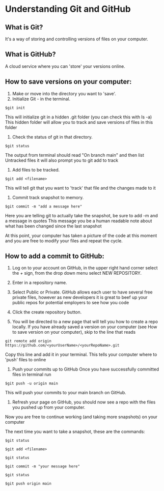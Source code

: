 # Understanding Git and GitHub

## What is Git?

It's a way of storing and controlling versions of files on your computer.

## What is GitHub?

A cloud service where you can 'store' your versions online.

## How to save versions on your computer:

 1. Make or move into the directory you want to 'save'.
 1. Initialize Git - in the terminal.

   `$git init`

  This will initialize git in a hidden .git folder (you can check this with ls -a)
  This hidden folder will allow you to track and save versions of files in this folder

 1. Check the status of git in that directory.

   `$git status`

  The output from terminal should read "On branch main" and then list Untracked files
  it will also prompt you to git add to track

 1. Add files to be tracked.

   `$git add <filename>`

  This will tell git that you want to 'track' that file and the changes made to it

 1. Commit track snapshot to memory.

   `$git commit -m "add a message here"`

  Here you are telling git to actually take the snapshot, be sure to add -m and a message in quotes
  This message you be a human readable note about what has been changed since the last snapshot

  At this point, your computer has taken a picture of the code at this moment and you are free to modify your files and repeat the cycle.

## How to add a commit to GitHub:

 1. Log on to your account on GitHub, in the upper right hand corner select the *+* sign, from the drop down menu select NEW REPOSITORY.

 1. Enter in a repository name.

 1. Select Public or Private. GitHub allows each user to have several free private files, however as new developers it is great to beef up your public repos for potential employers to see how you code

 1. Click the create repository button.

 1. You will be directed to a new page that will tell you how to create a repo locally. If you have already saved a version on your computer (see How to save version on your computer), skip to the line that reads

   `git remote add origin https://github.com/<yourUserName>/<yourRepoName>.git`

  Copy this line and add it in your terminal. This tells your computer where to 'push' files to online

 1. Push your commits up to GitHub
  Once you have successfully committed files in terminal run

   `$git push -u origin main`

  This will push your commits to your main branch on GitHub.

 1. Refresh your page on GitHub, you should now see a repo with the files you pushed up from your computer.

  Now you are free to continue working (and taking more snapshots) on your computer

  The next time you want to take a snapshot, these are the commands:

   `$git status`

   `$git add <filename>`

   `$git status`

   `$git commit -m "your message here"`

   `$git status`

   `$git push origin main`
